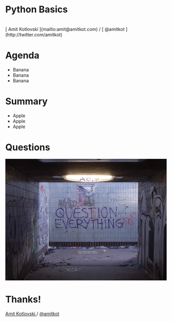 # Python Basics

<br/>
[ Amit Kotlovski ](mailto:amit@amitkot.com) / [ @amitkot ](http://twitter.com/amitkot)



# Agenda

- Banana
- Banana
- Banana



# Summary

- Apple
- Apple
- Apple



# Questions

![Questions](img/q_everything.jpg "Duncan Hull, https://secure.flickr.com/photos/dullhunk/202872717/")



# Thanks!

[ Amit Kotlovski ](mailto:amit@amitkot.com) / [ @amitkot ](http://twitter.com/amitkot)
